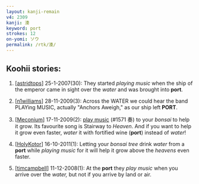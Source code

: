 ```yaml
---
layout: kanji-remain
v4: 2309
kanji: 湊
keyword: port
strokes: 12
on-yomi: ソウ
permalink: /rtk/湊/
---
```


## Koohii stories: 

1) [<a href="http://kanji.koohii.com/profile/astridtops">astridtops</a>] 25-1-2007(30): They started <em>playing music</em> when the ship of the emperor came in sight over the <em>water</em> and was brought into<strong> port</strong>.

2) [<a href="http://kanji.koohii.com/profile/n1williams">n1williams</a>] 28-11-2009(3): Across the WATER we could hear the band PLAYing MUSIC, actually &quot;Anchors Aweigh,&quot; as our ship left<strong> PORT</strong>.

3) [<a href="http://kanji.koohii.com/profile/Meconium">Meconium</a>] 17-11-2009(2): <a href="../v4/1571.html">play music</a> (#1571 奏) to your <em>bonsai</em> to help it grow. Its favourite song is Stairway to <em>Heaven</em>. And if you want to help it grow even faster, <em>water</em> it with fortified wine (<strong>port</strong>) instead of <em>water</em>!

4) [<a href="http://kanji.koohii.com/profile/HolyKotor">HolyKotor</a>] 16-10-2011(1): Letting your <em>bonsai tree</em> drink <em>water</em> from a <strong>port</strong> while <em>playing music</em> for it will help it grow above the <em>heavens</em> even faster.

5) [<a href="http://kanji.koohii.com/profile/timcampbell">timcampbell</a>] 11-12-2008(1): At the<strong> port</strong> they <em>play music</em> when you arrive over the <em>water,</em> but not if you arrive by land or air.

